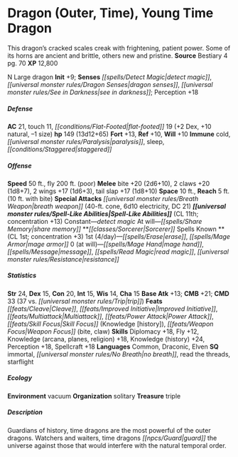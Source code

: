 ﻿---
cssclass: [monsters]
title1: Dragon (Outer, Time), Young Time Dragon
desc_short: This dragon's cracked scales creak with frightening, patient power. Some
  of its horns are ancient and brittle, others new and pristine.
title2: Young Time Dragon
CR: 11
sources:
- name: Bestiary 4
  page: 70
  link: http://paizo.com/products/btpy91ds?Pathfinder-Roleplaying-Game-Bestiary-4
XP: 12800
alignment: N
size: Large
type: dragon
initiative:
  bonus: 9
senses:
  detect magic: true
  dragon senses: true
  see in darkness: true
AC:
  AC: 21
  touch: 11
  flat_footed: 19
  components:
    dex: 2
    natural: 10
    size: -1
HP:
  HP: 149
  long: 13d12+65
saves:
  fort: 13
  ref: 10
  will: 10
immunities:
- cold
- paralysis
- sleep
- staggered
speeds:
  base: 50
  fly: 200
  fly_maneuverability: poor
attacks:
  melee:
  - - text: bite +20 (2d6+10)
      entries:
      - - damage: 2d6+10
      attack: bite
      bonus:
      - 20
    - text: 2 claws +20 (1d8+7)
      entries:
      - - damage: 1d8+7
      count: 2
      attack: claws
      bonus:
      - 20
    - text: 2 wings +17 (1d6+3)
      entries:
      - - damage: 1d6+3
      count: 2
      attack: wings
      bonus:
      - 17
    - text: tail slap +17 (1d8+10)
      entries:
      - - damage: 1d8+10
      attack: tail slap
      bonus:
      - 17
  special:
  - breath weapon (40-ft. cone, 6d10 electricity, DC 21)
space: 10
reach: 5
reach_other: 10 ft. with bite
spell_like_abilities:
  entries:
  - name: detect magic
    source: default
    freq: Constant
  - superscripts:
    - UM
    name: share memory
    source: default
    freq: At will
  sources:
  - name: default
    CL: 11
    concentration: 13
spells:
  entries:
  - name: erase
    source: Sorcerer
    level: 1
  - name: mage armor
    source: Sorcerer
    level: 1
  - name: mage hand
    source: Sorcerer
    level: 0
  - name: message
    source: Sorcerer
    level: 0
  - name: read magic
    source: Sorcerer
    level: 0
  - name: resistance
    source: Sorcerer
    level: 0
  sources:
  - name: Sorcerer
    type: known
    CL: 1
    concentration: 3
    slots:
      1: 4
      0: at-will
ability_scores:
  STR: 24
  DEX: 15
  CON: 20
  INT: 15
  WIS: 14
  CHA: 15
BAB: 13
CMB: 21
CMD: 33
CMD_other: 37 vs. trip
feats:
- name: Cleave
- name: Improved Initiative
- name: Multiattack
- name: Power Attack
- name: Skill Focus (Knowledge [history])
- name: Weapon Focus (bite)
- name: Weapon Focus (claw)
skills:
  Diplomacy: 18
  Fly: 12
  Knowledge (arcana): 18
  Knowledge (planes): 18
  Knowledge (religion): 18
  Knowledge (history): 24
  Perception: 18
  Spellcraft: 18
languages:
- Common
- Draconic
- Elven
special_qualities:
- immortal
- no breath
- read the threads
- starflight
ecology:
  environment: vacuum
  organization: solitary
  treasure_type: triple
desc_long: Guardians of history, time dragons are the most powerful of the outer dragons.
  Watchers and waiters, time dragons guard the universe against those that would interfere
  with the natural temporal order.

---

# Dragon (Outer, Time), Young Time Dragon
This dragon’s cracked scales creak with frightening, patient power. Some of its horns are ancient and brittle, others new and pristine.
**Source** Bestiary 4 pg. 70
**XP** 12,800

N Large dragon
**Init** +9; **Senses** _[[spells/Detect Magic|detect magic]]_, _[[universal monster rules/Dragon Senses|dragon senses]]_, _[[universal monster rules/See in Darkness|see in darkness]]_; Perception +18

##### Defense

**AC** 21, touch 11, _[[conditions/Flat-Footed|flat-footed]]_ 19 (+2 Dex, +10 natural, –1 size)
**hp** 149 (13d12+65)
**Fort** +13, **Ref** +10, **Will** +10
**Immune** cold, _[[universal monster rules/Paralysis|paralysis]]_, sleep, _[[conditions/Staggered|staggered]]_

##### Offense
**Speed** 50 ft., fly 200 ft. (poor)
**Melee** bite +20 (2d6+10), 2 claws +20 (1d8+7), 2 wings +17 (1d6+3), tail slap +17 (1d8+10)
**Space** 10 ft., **Reach** 5 ft. (10 ft. with bite)
**Special Attacks** _[[universal monster rules/Breath Weapon|breath weapon]]_ (40-ft. cone, 6d10 electricity, DC 21)
**_[[universal monster rules/Spell-Like Abilities|Spell-Like Abilities]]_** (CL 11th; concentration +13)
Constant—_detect magic_
At will—_[[spells/Share Memory|share memory]]_
**_[[classes/Sorcerer|Sorcerer]]_ Spells Known **(CL 1st; concentration +3)
1st (4/day)—_[[spells/Erase|erase]]_, _[[spells/Mage Armor|mage armor]]_
0 (at will)—_[[spells/Mage Hand|mage hand]]_, _[[spells/Message|message]]_, _[[spells/Read Magic|read magic]]_, _[[universal monster rules/Resistance|resistance]]_

##### Statistics
**Str** 24, **Dex** 15, **Con** 20, **Int** 15, **Wis** 14, **Cha** 15
**Base Atk** +13; **CMB** +21; **CMD** 33 (37 vs. _[[universal monster rules/Trip|trip]]_)
**Feats** _[[feats/Cleave|Cleave]]_, _[[feats/Improved Initiative|Improved Initiative]]_, _[[feats/Multiattack|Multiattack]]_, _[[feats/Power Attack|Power Attack]]_, _[[feats/Skill Focus|Skill Focus]]_ (Knowledge [history]), _[[feats/Weapon Focus|Weapon Focus]]_ (bite, claw)
**Skills** Diplomacy +18, Fly +12, Knowledge (arcana, planes, religion) +18, Knowledge (history) +24, Perception +18, Spellcraft +18
**Languages** Common, Draconic, Elven
**SQ** immortal, _[[universal monster rules/No Breath|no breath]]_, read the threads, starflight

##### Ecology

**Environment** vacuum
**Organization** solitary
**Treasure** triple

##### Description

Guardians of history, time dragons are the most powerful of the outer dragons. Watchers and waiters, time dragons _[[npcs/Guard|guard]]_ the universe against those that would interfere with the natural temporal order.